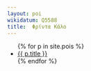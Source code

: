 ```yaml
---
layout: poi 
wikidatum: Q5588
title:  Φρίντα Κάλο
---
```


<ul>
  {% for p in site.pois %}
    <li>
      <a href="{{ p.url | relative_url}}">{{ p.title }}</a>
    </li>
  {% endfor %}
</ul>

